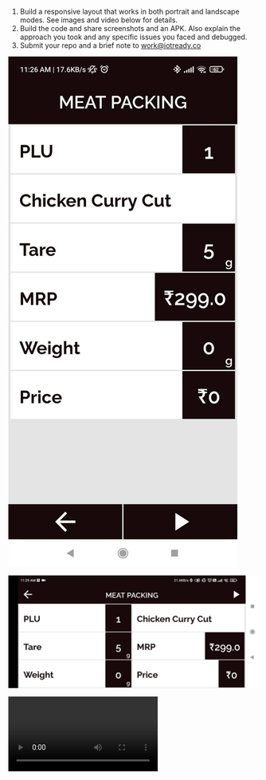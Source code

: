 1. Build a responsive layout that works in both portrait and landscape modes. See images and video below for details.
2. Build the code and share screenshots and an APK. Also explain the approach you took and any specific issues you faced and debugged. 
3. Submit your repo and a brief note to [work@iotready.co](mailto:work@iotready.co)


![Portrait](media/portrait.jpeg)


![Landscape](media/landscape.jpeg)


![Responsive (Video)](media/responsive.mp4)
